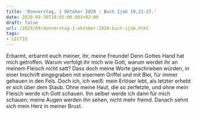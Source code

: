 ```yaml
---
title: 'Donnerstag, 1 Oktober 2020 : Buch Ijob 19,21-27.'
date: 2020-09-30T18:02:00.001+02:00
draft: false
url: /2020/09/donnerstag-1-oktober-2020-buch-ijob.html
tags: 
- LECTIO
---
```


Erbarmt, erbarmt euch meiner, ihr, meine Freunde! Denn Gottes Hand hat mich getroffen. Warum verfolgt ihr mich wie Gott, warum werdet ihr an meinem Fleisch nicht satt? Dass doch meine Worte geschrieben würden, in einer Inschrift eingegraben mit eisernem Griffel und mit Blei, für immer gehauen in den Fels. Doch ich, ich weiß: mein Erlöser lebt, als letzter erhebt er sich über dem Staub. Ohne meine Haut, die so zerfetzte, und ohne mein Fleisch werde ich Gott schauen. Ihn selber werde ich dann für mich schauen; meine Augen werden ihn sehen, nicht mehr fremd. Danach sehnt sich mein Herz in meiner Brust.